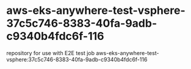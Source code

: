 # aws-eks-anywhere-test-vsphere-37c5c746-8383-40fa-9adb-c9340b4fdc6f-116
repository for use with E2E test job aws-eks-anywhere-test-vsphere:37c5c746-8383-40fa-9adb-c9340b4fdc6f-116
